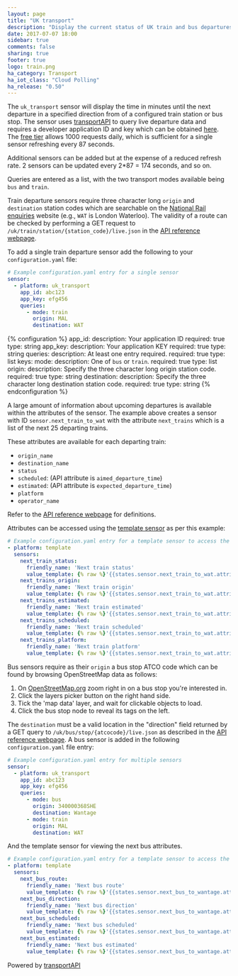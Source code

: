 ```yaml
---
layout: page
title: "UK transport"
description: "Display the current status of UK train and bus departures."
date: 2017-07-07 18:00
sidebar: true
comments: false
sharing: true
footer: true
logo: train.png
ha_category: Transport
ha_iot_class: "Cloud Polling"
ha_release: "0.50"
---
```


The `uk_transport` sensor will display the time in minutes until the next departure in a specified direction from of a configured train station or bus stop. The sensor uses [transportAPI](http://www.transportapi.com/) to query live departure data and requires a developer application ID and key which can be obtained [here](https://developer.transportapi.com/). The [free tier](http://www.transportapi.com/plans/) allows 1000 requests daily, which is sufficient for a single sensor refreshing every 87 seconds.

<p class='note warning'>
Additional sensors can be added but at the expense of a reduced refresh rate. 2 sensors can be updated every 2*87 = 174 seconds, and so on.
</p>

Queries are entered as a list, with the two transport modes available being `bus` and `train`.

Train departure sensors require three character long `origin` and `destination` station codes which are searchable on the [National Rail enquiries](http://www.nationalrail.co.uk/times_fares/ldb.aspx) website (e.g., `WAT` is London Waterloo). The validity of a route can be checked by performing a GET request to `/uk/train/station/{station_code}/live.json` in the [API reference webpage](https://developer.transportapi.com/docs?raml=https://transportapi.com/v3/raml/transportapi.raml##request_uk_train_station_station_code_live_json).

To add a single train departure sensor add the following to your `configuration.yaml` file:

```yaml
# Example configuration.yaml entry for a single sensor
sensor:
  - platform: uk_transport
    app_id: abc123
    app_key: efg456
    queries:
      - mode: train
        origin: MAL
        destination: WAT
```

{% configuration %}
app_id:
  description: Your application ID
  required: true
  type: string
app_key:
  description: Your application KEY
  required: true
  type: string
queries:
  description: At least one entry required.
  required: true
  type: list
  keys:
    mode:
      description: One of `bus` or `train`.
      required: true
      type: list
    origin:
      description: Specify the three character long origin station code.
      required: true
      type: string
    destination:
      description: Specify the three character long destination station code.
      required: true
      type: string
{% endconfiguration %}

A large amount of information about upcoming departures is available within the attributes of the sensor. The example above creates a sensor with ID `sensor.next_train_to_wat` with the attribute `next_trains` which is a list of the next 25 departing trains.

These attributes are available for each departing train:

- `origin_name`
- `destination_name`
- `status`
- `scheduled`: (API attribute is `aimed_departure_time`)
- `estimated`: (API attribute is `expected_departure_time`)
- `platform`
- `operator_name`

Refer to the [API reference webpage](https://developer.transportapi.com/docs?raml=https://transportapi.com/v3/raml/transportapi.raml##request_uk_train_station_station_code_live_json) for definitions.

Attributes can be accessed using the [template sensor](/components/sensor.template/) as per this example:

```yaml
# Example configuration.yaml entry for a template sensor to access the attributes of the next departing train.
- platform: template
  sensors:
    next_train_status:
      friendly_name: 'Next train status'
      value_template: {% raw %}'{{states.sensor.next_train_to_wat.attributes.next_trains[0].status}}'{% endraw %}
    next_trains_origin:
      friendly_name: 'Next train origin'
      value_template: {% raw %}'{{states.sensor.next_train_to_wat.attributes.next_trains[0].origin_name}}'{% endraw %}
    next_trains_estimated:
      friendly_name: 'Next train estimated'
      value_template: {% raw %}'{{states.sensor.next_train_to_wat.attributes.next_trains[0].estimated}}'{% endraw %}
    next_trains_scheduled:
      friendly_name: 'Next train scheduled'
      value_template: {% raw %}'{{states.sensor.next_train_to_wat.attributes.next_trains[0].scheduled}}'{% endraw %}
    next_trains_platform:
      friendly_name: 'Next train platform'
      value_template: {% raw %}'{{states.sensor.next_train_to_wat.attributes.next_trains[0].platform}}'{% endraw %}
```

Bus sensors require as their `origin` a bus stop ATCO code which can be found by browsing OpenStreetMap data as
follows:

1. On [OpenStreetMap.org](http://www.openstreetmap.org/) zoom right in on a bus stop you're interested in.
2. Click the layers picker button on the right hand side.
3. Tick the 'map data' layer, and wait for clickable objects to load.
4. Click the bus stop node to reveal its tags on the left.

The `destination` must be a valid location in the "direction" field returned by a GET query to `/uk/bus/stop/{atcocode}/live.json` as described in the [API reference webpage](https://developer.transportapi.com/docs?raml=https://transportapi.com/v3/raml/transportapi.raml##bus_information). A bus sensor is added in the following `configuration.yaml` file entry:

```yaml
# Example configuration.yaml entry for multiple sensors
sensor:
  - platform: uk_transport
    app_id: abc123
    app_key: efg456
    queries:
      - mode: bus
        origin: 340000368SHE
        destination: Wantage
      - mode: train
        origin: MAL
        destination: WAT
```

And the template sensor for viewing the next bus attributes.

```yaml
# Example configuration.yaml entry for a template sensor to access the attributes of the next departing bus.
- platform: template
  sensors:
    next_bus_route:
      friendly_name: 'Next bus route'
      value_template: {% raw %}'{{states.sensor.next_bus_to_wantage.attributes.next_buses[0].route}}'{% endraw %}
    next_bus_direction:
      friendly_name: 'Next bus direction'
      value_template: {% raw %}'{{states.sensor.next_bus_to_wantage.attributes.next_buses[0].direction}}'{% endraw %}
    next_bus_scheduled:
      friendly_name: 'Next bus scheduled'
      value_template: {% raw %}'{{states.sensor.next_bus_to_wantage.attributes.next_buses[0].scheduled}}'{% endraw %}
    next_bus_estimated:
      friendly_name: 'Next bus estimated'
      value_template: {% raw %}'{{states.sensor.next_bus_to_wantage.attributes.next_buses[0].estimated}}'{% endraw %}
```

Powered by [transportAPI](http://www.transportapi.com/)
